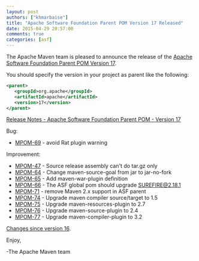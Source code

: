 ```yaml
---
layout: post
authors: ["khmarbaise"]
title: "Apache Software Foundation Parent POM Version 17 Released"
date: 2015-04-29 20:57:00
comments: true
categories: [asf] 
---
```

The Apache Maven team is pleased to announce the release of the 
[Apache Software Foundation Parent POM Version 17](https://maven.apache.org/pom/asf/).

You should specify the version in your project as parent like the following:

``` xml
<parent>
   <groupId>org.apache</groupId>
   <artifactId>apache</artifactId>
   <version>17</version>
</parent>
```

<!-- more -->

[Release Notes - Apache Software Foundation Parent POM - Version 17](https://issues.apache.org/jira/secure/ReleaseNote.jspa?projectId=12311250&version=12329009)

Bug:

 * [MPOM-69](https://issues.apache.org/jira/browse/MPOM-69) - avoid Rat plugin warning

Improvement:

 * [MPOM-47](https://issues.apache.org/jira/browse/MPOM-47) - Source release assembly can't do tar.gz only
 * [MPOM-64](https://issues.apache.org/jira/browse/MPOM-64) - Change maven-source-goal from jar to jar-no-fork
 * [MPOM-65](https://issues.apache.org/jira/browse/MPOM-65) - Add maven-war-plugin definition
 * [MPOM-66](https://issues.apache.org/jira/browse/MPOM-66) - The ASF global pom should upgrade SUREFIRE@2.18.1
 * [MPOM-71](https://issues.apache.org/jira/browse/MPOM-71) - remove Maven 2.x support in ASF parent
 * [MPOM-74](https://issues.apache.org/jira/browse/MPOM-74) - Upgrade maven compiler source/target to 1.5
 * [MPOM-75](https://issues.apache.org/jira/browse/MPOM-75) - Upgrade maven-resources-plugin to 2.7
 * [MPOM-76](https://issues.apache.org/jira/browse/MPOM-76) - Upgrade maven-source-plugin to 2.4
 * [MPOM-77](https://issues.apache.org/jira/browse/MPOM-77) - Upgrade maven-compiler-plugin to 3.2

[Changes since version 16](http://svn.apache.org/viewvc/maven/pom/tags/apache-17/pom.xml?r1=HEAD&r2=1639452&diff_format=h).

Enjoy,

-The Apache Maven team 

